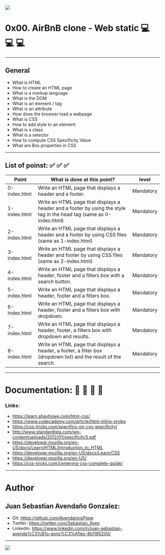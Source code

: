 ![](https://i.imgur.com/geYh2pS.jpg)

# 0x00. AirBnB clone - Web static  💻   💻   💻 

------------

## General

- What is HTML
- How to create an HTML page
- What is a markup language
- What is the DOM
- What is an element / tag
- What is an attribute
- How does the browser load a webpage
- What is CSS
- How to add style to an element
- What is a class
- What is a selector
- How to compute CSS Specificity Value
- What are Box properties in CSS

------------

## List of poinst:  ✅   ✅   ✅ 

|  Point | What is done at this point? | level |
| ------------ | ------------ | ------------ |
| 0-index.html | Write an HTML page that displays a header and a footer. | Mandatory |
| 1-index.html | Write an HTML page that displays a header and a footer by using the style tag in the head tag (same as 0-index.html) | Mandatory |
| 2-index.html | Write an HTML page that displays a header and a footer by using CSS files (same as 1-index.html) | Mandatory |
| 3-index.html | Write an HTML page that displays a header and footer by using CSS files (same as 2-index.html) | Mandatory |
| 4-index.html | Write an HTML page that displays a header, footer and a filters box with a search button. | Mandatory |
| 5-index.html | Write an HTML page that displays a header, footer and a filters box. | Mandatory |
| 6-index.html | Write an HTML page that displays a header, footer and a filters box with dropdown. | Mandatory |
| 7-index.html | Write an HTML page that displays a header, footer, a filters box with dropdown and results. | Mandatory |
| 8-index.html | Write an HTML page that displays a header, a footer, a filter box (dropdown list) and the result of the search. | Mandatory |

------------

# Documentation: 📜 📃 📜 📃
### Links:

- https://learn.shayhowe.com/html-css/
- https://www.codecademy.com/article/html-inline-styles
- https://css-tricks.com/specifics-on-css-specificity/
- http://www.standardista.com/wp-content/uploads/2012/01/specificity3.pdf
- https://developer.mozilla.org/en-US/docs/Learn/HTML/Introduction_to_HTML
- https://developer.mozilla.org/en-US/docs/Learn/CSS
- https://developer.mozilla.org/en-US/
- https://css-tricks.com/centering-css-complete-guide/

------------

# Author

## Juan Sebastian Avendaño Gonzalez:
- Git: https://github.com/AvendanoisPepe
- Twitter: https://twitter.com/Sebastian_Aven
- Linkedin: https://www.linkedin.com/in/juan-sebastian-avenda%C3%B1o-gonz%C3%A1lez-8b1185200/

------------


![](https://i.imgur.com/HPJ8Qn8.jpg)